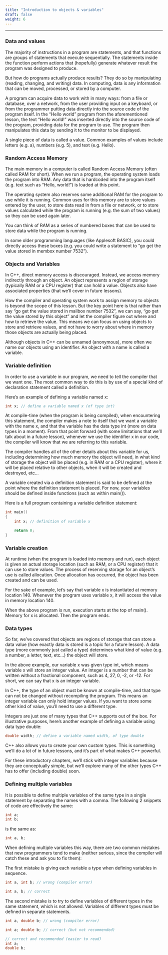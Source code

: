 ```yaml
---
title: "Introduction to objects & variables" 
draft: false
weight: 6
---
```


---

### Data and values

The majority of instructions in a program are statements, and that functions are groups of statements that execute sequentially. The statements inside the function perform actions that (hopefully) generate whatever result the program was designed to produce.

But how do programs actually produce results? They do so by manipulating (reading, changing, and writing) data. In computing, data is any information that can be moved, processed, or stored by a computer.

A program can acquire data to work with in many ways: from a file or database, over a network, from the user providing input on a keyboard, or from the programmer putting data directly into the source code of the program itself. In the “Hello world” program from the aforementioned lesson, the text “Hello world!” was inserted directly into the source code of the program, providing data for the program to use. The program then manipulates this data by sending it to the monitor to be displayed.

A single piece of data is called a value. Common examples of values include letters (e.g. a), numbers (e.g. 5), and text (e.g. Hello).

### Random Access Memory

The main memory in a computer is called Random Access Memory (often called RAM for short). When we run a program, the operating system loads the program into RAM. Any data that is hardcoded into the program itself (e.g. text such as “Hello, world!”) is loaded at this point.

The operating system also reserves some additional RAM for the program to use while it is running. Common uses for this memory are to store values entered by the user, to store data read in from a file or network, or to store values calculated while the program is running (e.g. the sum of two values) so they can be used again later.

You can think of RAM as a series of numbered boxes that can be used to store data while the program is running.

In some older programming languages (like Applesoft BASIC), you could directly access these boxes (e.g. you could write a statement to “go get the value stored in membox number 7532”).

### Objects and Variables

In C++, direct memory access is discouraged. Instead, we access memory indirectly through an object. An object represents a region of storage (typically RAM or a CPU register) that can hold a value. Objects also have associated properties (that we’ll cover in future lessons).

How the compiler and operating system work to assign memory to objects is beyond the scope of this lesson. But the key point here is that rather than say “go get the value stored in mailbox number 7532”, we can say, “go get the value stored by this object” and let the compiler figure out where and how to retrieve the value. This means we can focus on using objects to store and retrieve values, and not have to worry about where in memory those objects are actually being placed.

Although objects in C++ can be unnamed (anonymous), more often we name our objects using an identifier. An object with a name is called a variable.

### Variable definition

In order to use a variable in our program, we need to tell the compiler that we want one. The most common way to do this is by use of a special kind of declaration statement called a definition.

Here’s an example of defining a variable named x:

```cpp
int x; // define a variable named x (of type int)
```

At compile-time (when the program is being compiled), when encountering this statement, the compiler makes a note to itself that we want a variable with the name x, and that the variable has the data type int (more on data types in a moment). From that point forward (with some limitations that we’ll talk about in a future lesson), whenever we use the identifier x in our code, the compiler will know that we are referring to this variable.

The compiler handles all of the other details about this variable for us, including determining how much memory the object will need, in what kind of storage the object will be placed (e.g. in RAM or a CPU register), where it will be placed relative to other objects, when it will be created and destroyed, etc…

A variable created via a definition statement is said to be defined at the point where the definition statement is placed. For now, your variables should be defined inside functions (such as within main()).

Here is a full program containing a variable definition statement:

```cpp
int main()
{
    int x; // definition of variable x

    return 0;
}
```

### Variable creation

At runtime (when the program is loaded into memory and run), each object is given an actual storage location (such as RAM, or a CPU register) that it can use to store values. The process of reserving storage for an object’s use is called allocation. Once allocation has occurred, the object has been created and can be used.

For the sake of example, let’s say that variable x is instantiated at memory location 140. Whenever the program uses variable x, it will access the value in memory location 140.

When the above program is run, execution starts at the top of main(). Memory for x is allocated. Then the program ends.

### Data types

So far, we’ve covered that objects are regions of storage that can store a data value (how exactly data is stored is a topic for a future lesson). A data type (more commonly just called a type) determines what kind of value (e.g. a number, a letter, text, etc…) the object will store.

In the above example, our variable x was given type int, which means variable x will store an integer value. An integer is a number that can be written without a fractional component, such as 4, 27, 0, -2, or -12. For short, we can say that x is an integer variable.

In C++, the type of an object must be known at compile-time, and that type can not be changed without recompiling the program. This means an integer variable can only hold integer values. If you want to store some other kind of value, you’ll need to use a different type.

Integers are just one of many types that C++ supports out of the box. For illustrative purposes, here’s another example of defining a variable using data type double:

```cpp
double width; // define a variable named width, of type double
```

C++ also allows you to create your own custom types. This is something we’ll do a lot of in future lessons, and it’s part of what makes C++ powerful.

For these introductory chapters, we’ll stick with integer variables because they are conceptually simple, but we’ll explore many of the other types C++ has to offer (including double) soon.

### Defining multiple variables

It is possible to define multiple variables of the same type in a single statement by separating the names with a comma. The following 2 snippets of code are effectively the same:

```cpp
int a;
int b;
```

is the same as:

```cpp
int a, b;
```

When defining multiple variables this way, there are two common mistakes that new programmers tend to make (neither serious, since the compiler will catch these and ask you to fix them):

The first mistake is giving each variable a type when defining variables in sequence.

```cpp
int a, int b; // wrong (compiler error)

int a, b; // correct
```

The second mistake is to try to define variables of different types in the same statement, which is not allowed. Variables of different types must be defined in separate statements.

```cpp
int a, double b; // wrong (compiler error)

int a; double b; // correct (but not recommended)

// correct and recommended (easier to read)
int a;
double b;
```